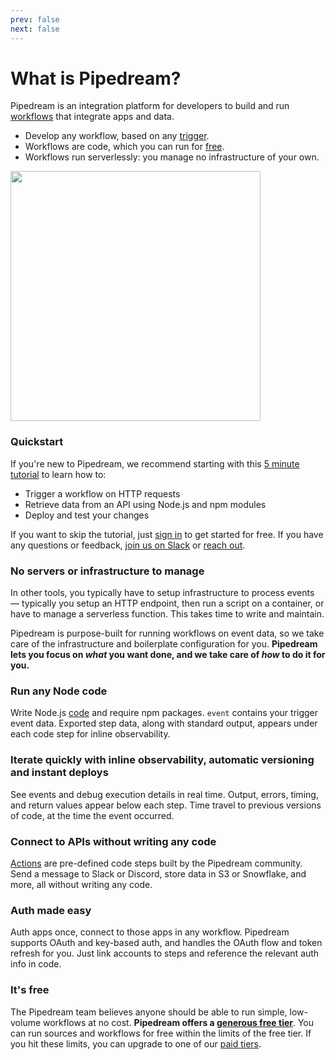 ```yaml
---
prev: false
next: false
---
```


# What is Pipedream?

Pipedream is an integration platform for developers to build and run [workflows](/workflows/) that integrate apps and data.

- Develop any workflow, based on any [trigger](workflows/steps/triggers/).
- Workflows are code, which you can run for [free](/pricing/).
- Workflows run serverlessly: you manage no infrastructure of your own.

<img src="https://res.cloudinary.com/pipedreamin/image/upload/v1611342232/docs/pipedream_workflow_diagram_etqerj.png" width="400px" >

### Quickstart

If you're new to Pipedream, we recommend starting with this [5 minute tutorial](https://pipedream.com/new?tutorial=1) to learn how to:

- Trigger a workflow on HTTP requests
- Retrieve data from an API using Node.js and npm modules
- Deploy and test your changes

If you want to skip the tutorial, just [sign in](/sign-up/) to get started for free. If you have any questions or feedback, [join us on Slack](https://pipedream.com/community/) or [reach out](/support/).

### No servers or infrastructure to manage

In other tools, you typically have to setup infrastructure to process events — typically you setup an HTTP endpoint, then run a script on a container, or have to manage a serverless function. This takes time to write and maintain.

Pipedream is purpose-built for running workflows on event data, so we take care of the infrastructure and boilerplate configuration for you. **Pipedream lets you focus on _what_ you want done, and we take care of _how_ to do it for you.**

### Run any Node code

Write Node.js [code](/workflows/steps/code/) and require npm packages. `event` contains your trigger event data. Exported step data, along with standard output, appears under each code step for inline observability.

### Iterate quickly with inline observability, automatic versioning and instant deploys

See events and debug execution details in real time. Output, errors, timing, and return values appear below each step. Time travel to previous versions of code, at the time the event occurred.

### Connect to APIs without writing any code

[Actions](/workflows/steps/actions/) are pre-defined code steps built by the Pipedream community. Send a message to Slack or Discord, store data in S3 or Snowflake, and more, all without writing any code.

### Auth made easy

Auth apps once, connect to those apps in any workflow. Pipedream supports OAuth and key-based auth, and handles the OAuth flow and token refresh for you. Just link accounts to steps and reference the relevant auth info in code.

### It's free

The Pipedream team believes anyone should be able to run simple, low-volume workflows at no cost. **Pipedream offers a [generous free tier](/pricing/#developer-tier)**. You can run sources and workflows for free within the limits of the free tier. If you hit these limits, you can upgrade to one of our [paid tiers](/pricing/#professional-tier).
